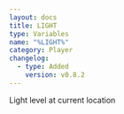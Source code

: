 ```yaml
---
layout: docs
title: LIGHT
type: Variables
name: "%LIGHT%"
category: Player
changelog:
  - type: Added
    version: v0.8.2
---
```

Light level at current location
